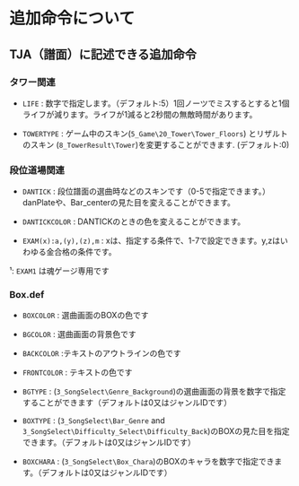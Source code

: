 # 追加命令について

## TJA（譜面）に記述できる追加命令

### タワー関連

- `LIFE` : 数字で指定します。（デフォルト:5）1回ノーツでミスするとすると1個ライフが減ります。ライフが1減ると2秒間の無敵時間があります。

- `TOWERTYPE` : ゲーム中のスキン(`5_Game\20_Tower\Tower_Floors`) とリザルトのスキン (`8_TowerResult\Tower`)を変更することができます. (デフォルト:0)

### 段位道場関連

- `DANTICK` : 段位譜面の選曲時などのスキンです（0-5で指定できます。）danPlateや、Bar_centerの見た目を変えることができます。

- `DANTICKCOLOR` : DANTICKのときの色を変えることができます。

- `EXAM(x):a,(y),(z),m` : xは、指定する条件で、1-7で設定できます。y,zはいわゆる金合格の条件です。

¹: `EXAM1` は魂ゲージ専用です

### Box.def

- `BOXCOLOR` : 選曲画面のBOXの色です

- `BGCOLOR` : 選曲画面の背景色です

- `BACKCOLOR` :テキストのアウトラインの色です

- `FRONTCOLOR` : テキストの色です

- `BGTYPE` : (`3_SongSelect\Genre_Background`)の選曲画面の背景を数字で指定することができます（デフォルトは0又はジャンルIDです）

- `BOXTYPE` : (`3_SongSelect\Bar_Genre` and `3_SongSelect\Difficulty_Select\Difficulty_Back`)のBOXの見た目を指定できます。（デフォルトは0又はジャンルIDです）

- `BOXCHARA` : (`3_SongSelect\Box_Chara`)のBOXのキャラを数字で指定できます。（デフォルトは0又はジャンルIDです）
